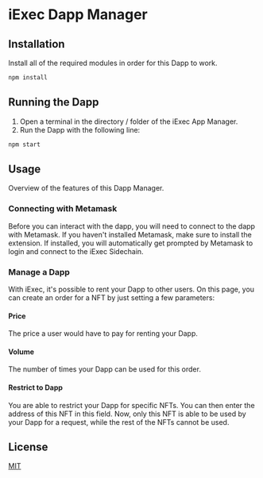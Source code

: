 # iExec Dapp Manager

## Installation

Install all of the required modules in order for this Dapp to work.

```bash
npm install
```
## Running the Dapp
1. Open a terminal in the directory / folder of the iExec App Manager. 
2. Run the Dapp with the following line:
```bash
npm start
```

## Usage 
Overview of the features of this Dapp Manager. 

### Connecting with Metamask 
Before you can interact with the dapp, you will need to connect to the dapp with Metamask. If you haven't installed Metamask, make sure to install the extension. If installed, you will automatically get prompted by Metamask to login and connect to the iExec Sidechain. 

### Manage a Dapp
With iExec, it's possible to rent your Dapp to other users. On this page, you can create an order for a NFT by just setting a few parameters: 

#### Price 
The price a user would have to pay for renting your Dapp.

#### Volume 
The number of times your Dapp can be used for this order. 

#### Restrict to Dapp
You are able to restrict your Dapp for specific NFTs. You can then enter the address of this NFT in this field. Now, only this NFT is able to be used by your Dapp for a request, while the rest of the NFTs cannot be used. 

## License
[MIT](https://choosealicense.com/licenses/mit/)
